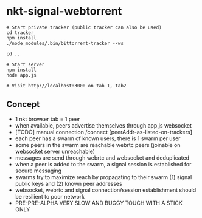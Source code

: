# nkt-signal-webtorrent

```
# Start private tracker (public tracker can also be used)
cd tracker
npm install
./node_modules/.bin/bittorrent-tracker --ws

cd ..

# Start server
npm install
node app.js

# Visit http://localhost:3000 on tab 1, tab2
```

## Concept

- 1 nkt browser tab = 1 peer
- when available, peers advertise themselves through app.js websocket
- [TODO] manual connection /connect [peerAddr-as-listed-on-trackers]
- each peer has a swarm of known users, there is 1 swarm per user
- some peers in the swarm are reachable webrtc peers (joinable on websocket server unreachable)
- messages are send through webrtc and websocket and deduplicated
- when a peer is added to the swarm, a signal session is established for secure messaging
- swarms try to maximize reach by propagating to their swarm (1) signal public keys and (2) known peer addresses
- websocket, webrtc and signal connection/session establishment should be resilient to poor network
- PRE-PRE-ALPHA VERY SLOW AND BUGGY TOUCH WITH A STICK ONLY
